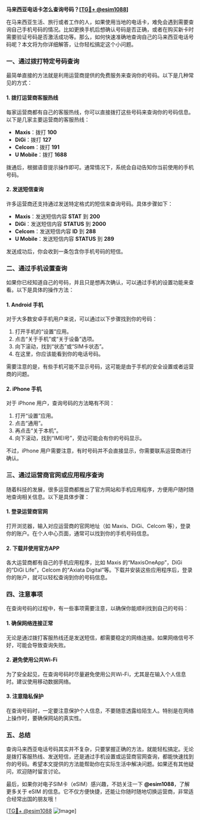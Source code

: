 **马来西亚电话卡怎么查询号码？[[TG💪+ @esim1088](https://t.me/s/esim1088)]**

在马来西亚生活、旅行或者工作的人，如果使用当地的电话卡，难免会遇到需要查询自己手机号码的情况。比如更换手机后想确认号码是否正确，或者在购买新卡时需要验证号码是否激活成功等。那么，如何快速准确地查询自己的马来西亚电话号码呢？本文将为你详细解答，让你轻松搞定这个小问题。

### **一、通过拨打特定号码查询**

最简单直接的方法就是利用运营商提供的免费服务来查询你的号码。以下是几种常见的方式：

#### **1. 拨打运营商客服热线**
每家运营商都有自己的客服热线，你可以直接拨打这些号码来查询你的号码信息。以下是几家主要运营商的客服热线：
- **Maxis**：拨打 **100**
- **DiGi**：拨打 **127**
- **Celcom**：拨打 **191**
- **U Mobile**：拨打 **1688**

拨通后，根据语音提示操作即可。通常情况下，系统会自动告知你当前使用的手机号码。

#### **2. 发送短信查询**
许多运营商还支持通过发送特定格式的短信来查询号码。具体步骤如下：
- **Maxis**：发送短信内容 **STAT** 到 **200**
- **DiGi**：发送短信内容 **STATUS** 到 **2000**
- **Celcom**：发送短信内容 **ID** 到 **288**
- **U Mobile**：发送短信内容 **STATUS** 到 **289**

发送成功后，你会收到一条包含你手机号码的短信。

### **二、通过手机设置查询**

如果你已经知道自己的号码，并且只是想再次确认，可以通过手机的设置功能来查看。以下是具体的操作方法：

#### **1. Android 手机**
对于大多数安卓手机用户来说，可以通过以下步骤找到你的号码：
1. 打开手机的“设置”应用。
2. 点击“关于手机”或“关于设备”选项。
3. 向下滚动，找到“状态”或“SIM卡状态”。
4. 在这里，你应该能看到你的电话号码。

需要注意的是，有些手机可能不显示号码，这可能是由于手机的安全设置或者运营商的问题。

#### **2. iPhone 手机**
对于 iPhone 用户，查询号码的方法略有不同：
1. 打开“设置”应用。
2. 点击“通用”。
3. 再点击“关于本机”。
4. 向下滚动，找到“IMEI号”，旁边可能会有你的号码显示。

不过，iPhone 用户需要注意，有时号码并不会直接显示，你需要联系运营商进行确认。

### **三、通过运营商官网或应用程序查询**

随着科技的发展，很多运营商都推出了官方网站和手机应用程序，方便用户随时随地查询相关信息。以下是具体步骤：

#### **1. 登录运营商官网**
打开浏览器，输入对应运营商的官网地址（如 Maxis、DiGi、Celcom 等），登录你的账户。在个人中心页面，通常可以找到你的手机号码信息。

#### **2. 下载并使用官方APP**
各大运营商都有自己的手机应用程序，比如 Maxis 的“MaxisOneApp”，DiGi 的“DiGi Life”，Celcom 的“Axiata Digital”等。下载并安装这些应用程序后，登录你的账户，就可以轻松查询到你的号码信息。

### **四、注意事项**

在查询号码的过程中，有一些事项需要注意，以确保你能顺利找到自己的号码：

#### **1. 确保网络连接正常**
无论是通过拨打客服热线还是发送短信，都需要稳定的网络连接。如果网络信号不好，可能会导致查询失败。

#### **2. 避免使用公共Wi-Fi**
为了安全起见，在查询号码时尽量避免使用公共Wi-Fi，尤其是在输入个人信息时。建议使用移动数据网络。

#### **3. 注意隐私保护**
在查询号码时，一定要注意保护个人信息，不要随意透露给陌生人。特别是在网络上操作时，要确保网站的真实性。

### **五、总结**

查询马来西亚电话号码其实并不复杂，只要掌握正确的方法，就能轻松搞定。无论是拨打客服热线、发送短信，还是通过手机设置或运营商官网查询，都能快速找到你的号码。希望本文提供的方法能帮助你在实际生活中解决问题。如果还有其他疑问，欢迎随时留言讨论。

最后，如果你对电子SIM卡（eSIM）感兴趣，不妨关注一下 **@esim1088**，了解更多关于 eSIM 的信息。它不仅方便快捷，还能让你随时随地切换运营商，非常适合经常出国的朋友哦！

[[TG💪+ @esim1088](https://t.me/s/esim1088) ![Image](https://i.postimg.cc/4NQfJmqS/Snipaste-2025-05-13-00-14-12.png)]
